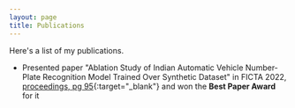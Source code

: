 ```yaml
---
layout: page
title: Publications
---
```


Here's a list of my publications. 


* Presented paper "Ablation Study of Indian Automatic Vehicle Number-Plate Recognition Model Trained Over Synthetic Dataset" in FICTA 2022, [proceedings, pg 95](https://drive.google.com/file/d/1NXflUdDin_cNpygaHwHuFVrUhPNIwd_O/view){:target="_blank"} and won the **Best Paper Award** for it 
